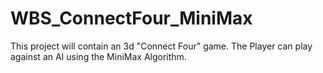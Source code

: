 # WBS_ConnectFour_MiniMax
This project will contain an 3d "Connect Four" game. The Player can play against an AI using the MiniMax Algorithm.
